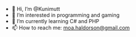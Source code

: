 - 👋 Hi, I’m @Kunimutt
- 👀 I’m interested in programming and gaming
- 🌱 I’m currently learning C# and PHP
- 📫 How to reach me: moa.haldorson@gmail.com

<!---
Kunimutt/Kunimutt is a ✨ special ✨ repository because its `README.md` (this file) appears on your GitHub profile.
You can click the Preview link to take a look at your changes.
--->
